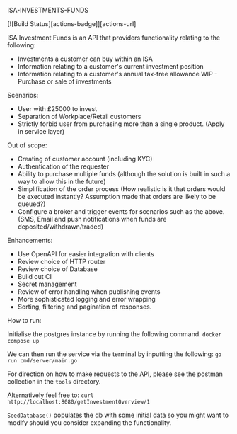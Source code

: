ISA-INVESTMENTS-FUNDS

[![Build Status][actions-badge]][actions-url]

ISA Investment Funds is an API that providers functionality relating to the following:

- Investments a customer can buy within an ISA
- Information relating to a customer's current investment position
- Information relating to a customer's annual tax-free allowance
WIP - Purchase or sale of investments

Scenarios:

- User with £25000 to invest
- Separation of Workplace/Retail customers
- Strictly forbid user from purchasing more than a single product. (Apply in service layer)

Out of scope:

- Creating of customer account (including KYC)
- Authentication of the requester
- Ability to purchase multiple funds (although the solution is built in such a way to allow this in the future)
- Simplification of the order process (How realistic is it that orders would be executed instantly? Assumption made 
  that orders are likely to be queued?)
- Configure a broker and trigger events for scenarios such as the above. (SMS, Email and push notifications when funds 
  are deposited/withdrawn/traded)

Enhancements:

- Use OpenAPI for easier integration with clients
- Review choice of HTTP router
- Review choice of Database
- Build out CI
- Secret management
- Review of error handling when publishing events
- More sophisticated logging and error wrapping
- Sorting, filtering and pagination of responses.

How to run: 

Initialise the postgres instance by running the following command. `docker compose up`

We can then run the service via the terminal by inputting the following: `go run cmd/server/main.go`

For direction on how to make requests to the API, please see the postman collection in the `tools` directory. 

Alternatively feel free to: `curl http://localhost:8080/getInvestmentOverview/1`

`SeedDatabase()` populates the db with some initial data so you might want to modify should you consider expanding the functionality.

